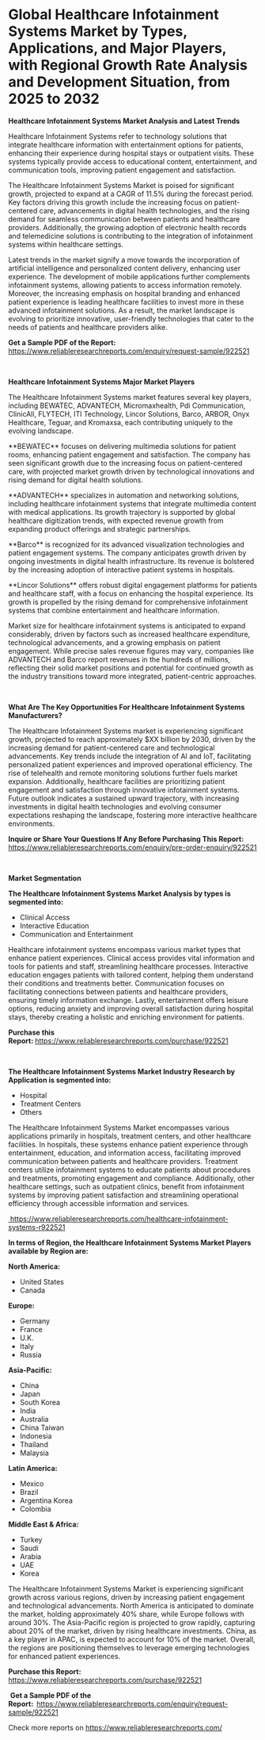 <p><h1>Global Healthcare Infotainment Systems Market by Types, Applications, and Major Players, with Regional Growth Rate Analysis and Development Situation, from 2025 to 2032</h1></p><p><strong>Healthcare Infotainment Systems Market Analysis and Latest Trends</strong></p>
<p><p>Healthcare Infotainment Systems refer to technology solutions that integrate healthcare information with entertainment options for patients, enhancing their experience during hospital stays or outpatient visits. These systems typically provide access to educational content, entertainment, and communication tools, improving patient engagement and satisfaction.</p><p>The Healthcare Infotainment Systems Market is poised for significant growth, projected to expand at a CAGR of 11.5% during the forecast period. Key factors driving this growth include the increasing focus on patient-centered care, advancements in digital health technologies, and the rising demand for seamless communication between patients and healthcare providers. Additionally, the growing adoption of electronic health records and telemedicine solutions is contributing to the integration of infotainment systems within healthcare settings.</p><p>Latest trends in the market signify a move towards the incorporation of artificial intelligence and personalized content delivery, enhancing user experience. The development of mobile applications further complements infotainment systems, allowing patients to access information remotely. Moreover, the increasing emphasis on hospital branding and enhanced patient experience is leading healthcare facilities to invest more in these advanced infotainment solutions. As a result, the market landscape is evolving to prioritize innovative, user-friendly technologies that cater to the needs of patients and healthcare providers alike.</p></p>
<p><strong>Get a Sample PDF of the Report:&nbsp;</strong> <a href="https://www.reliableresearchreports.com/enquiry/request-sample/922521?utm_campaign=2219&utm_medium=2&utm_source=Github&utm_content=ia&utm_term=07032025&utm_id=healthcare-infotainment-systems">https://www.reliableresearchreports.com/enquiry/request-sample/922521</a></p>
<p>&nbsp;</p>
<p><strong>Healthcare Infotainment Systems Major Market Players</strong></p>
<p><p>The Healthcare Infotainment Systems market features several key players, including BEWATEC, ADVANTECH, Micromaxhealth, Pdi Communication, ClinicAll, FLYTECH, ITI Technology, Lincor Solutions, Barco, ARBOR, Onyx Healthcare, Teguar, and Kromaxsa, each contributing uniquely to the evolving landscape.</p><p>**BEWATEC** focuses on delivering multimedia solutions for patient rooms, enhancing patient engagement and satisfaction. The company has seen significant growth due to the increasing focus on patient-centered care, with projected market growth driven by technological innovations and rising demand for digital health solutions.</p><p>**ADVANTECH** specializes in automation and networking solutions, including healthcare infotainment systems that integrate multimedia content with medical applications. Its growth trajectory is supported by global healthcare digitization trends, with expected revenue growth from expanding product offerings and strategic partnerships.</p><p>**Barco** is recognized for its advanced visualization technologies and patient engagement systems. The company anticipates growth driven by ongoing investments in digital health infrastructure. Its revenue is bolstered by the increasing adoption of interactive patient systems in hospitals.</p><p>**Lincor Solutions** offers robust digital engagement platforms for patients and healthcare staff, with a focus on enhancing the hospital experience. Its growth is propelled by the rising demand for comprehensive infotainment systems that combine entertainment and healthcare information.</p><p>Market size for healthcare infotainment systems is anticipated to expand considerably, driven by factors such as increased healthcare expenditure, technological advancements, and a growing emphasis on patient engagement. While precise sales revenue figures may vary, companies like ADVANTECH and Barco report revenues in the hundreds of millions, reflecting their solid market positions and potential for continued growth as the industry transitions toward more integrated, patient-centric approaches.</p></p>
<p>&nbsp;</p>
<p><strong>What Are The Key Opportunities For Healthcare Infotainment Systems Manufacturers?</strong></p>
<p><p>The Healthcare Infotainment Systems market is experiencing significant growth, projected to reach approximately $XX billion by 2030, driven by the increasing demand for patient-centered care and technological advancements. Key trends include the integration of AI and IoT, facilitating personalized patient experiences and improved operational efficiency. The rise of telehealth and remote monitoring solutions further fuels market expansion. Additionally, healthcare facilities are prioritizing patient engagement and satisfaction through innovative infotainment systems. Future outlook indicates a sustained upward trajectory, with increasing investments in digital health technologies and evolving consumer expectations reshaping the landscape, fostering more interactive healthcare environments.</p></p>
<p><strong>Inquire or Share Your Questions If Any Before Purchasing This Report:</strong> <a href="https://www.reliableresearchreports.com/enquiry/pre-order-enquiry/922521?utm_campaign=2219&utm_medium=2&utm_source=Github&utm_content=ia&utm_term=07032025&utm_id=healthcare-infotainment-systems">https://www.reliableresearchreports.com/enquiry/pre-order-enquiry/922521</a></p>
<p>&nbsp;</p>
<p><strong>Market Segmentation</strong></p>
<p><strong>The Healthcare Infotainment Systems Market Analysis by types is segmented into:</strong></p>
<p><ul><li>Clinical Access</li><li>Interactive Education</li><li>Communication and Entertainment</li></ul></p>
<p><p>Healthcare infotainment systems encompass various market types that enhance patient experiences. Clinical access provides vital information and tools for patients and staff, streamlining healthcare processes. Interactive education engages patients with tailored content, helping them understand their conditions and treatments better. Communication focuses on facilitating connections between patients and healthcare providers, ensuring timely information exchange. Lastly, entertainment offers leisure options, reducing anxiety and improving overall satisfaction during hospital stays, thereby creating a holistic and enriching environment for patients.</p></p>
<p><strong>Purchase this Report:&nbsp;</strong><a href="https://www.reliableresearchreports.com/purchase/922521?utm_campaign=2219&utm_medium=2&utm_source=Github&utm_content=ia&utm_term=07032025&utm_id=healthcare-infotainment-systems">https://www.reliableresearchreports.com/purchase/922521</a></p>
<p>&nbsp;</p>
<p><strong>The Healthcare Infotainment Systems Market Industry Research by Application is segmented into:</strong></p>
<p><ul><li>Hospital</li><li>Treatment Centers</li><li>Others</li></ul></p>
<p><p>The Healthcare Infotainment Systems Market encompasses various applications primarily in hospitals, treatment centers, and other healthcare facilities. In hospitals, these systems enhance patient experience through entertainment, education, and information access, facilitating improved communication between patients and healthcare providers. Treatment centers utilize infotainment systems to educate patients about procedures and treatments, promoting engagement and compliance. Additionally, other healthcare settings, such as outpatient clinics, benefit from infotainment systems by improving patient satisfaction and streamlining operational efficiency through accessible information and services.</p></p>
<p><a href="https://www.reliableresearchreports.com/healthcare-infotainment-systems-r922521?utm_campaign=2219&utm_medium=2&utm_source=Github&utm_content=ia&utm_term=07032025&utm_id=healthcare-infotainment-systems">&nbsp;https://www.reliableresearchreports.com/healthcare-infotainment-systems-r922521</a></p>
<p><strong>In terms of Region, the Healthcare Infotainment Systems Market Players available by Region are:</strong></p>
<p>
    <p> <strong> North America: </strong>
        <ul>
            <li>United States</li>
            <li>Canada</li>
        </ul>
        </p> 
    <p> <strong> Europe: </strong>
        <ul>
            <li>Germany</li>
            <li>France</li>
            <li>U.K.</li>
            <li>Italy</li>
            <li>Russia</li>
        </ul>
        </p> 
    <p> <strong> Asia-Pacific: </strong>
        <ul>
            <li>China</li>
            <li>Japan</li>
            <li>South Korea</li>
            <li>India</li>
            <li>Australia</li>
            <li>China Taiwan</li>
            <li>Indonesia</li>
            <li>Thailand</li>
            <li>Malaysia</li>
        </ul>
        </p> 
    <p> <strong> Latin America: </strong>
        <ul>
            <li>Mexico</li>
            <li>Brazil</li>
            <li>Argentina Korea</li>
            <li>Colombia</li>
        </ul>
        </p> 
    <p> <strong> Middle East & Africa: </strong>
        <ul>
            <li>Turkey</li>
            <li>Saudi</li>
            <li>Arabia</li>
            <li>UAE</li>
            <li>Korea</li>
        </ul>
    </p>
    </p>
<p><p>The Healthcare Infotainment Systems Market is experiencing significant growth across various regions, driven by increasing patient engagement and technological advancements. North America is anticipated to dominate the market, holding approximately 40% share, while Europe follows with around 30%. The Asia-Pacific region is projected to grow rapidly, capturing about 20% of the market, driven by rising healthcare investments. China, as a key player in APAC, is expected to account for 10% of the market. Overall, the regions are positioning themselves to leverage emerging technologies for enhanced patient experiences.</p></p>
<p><strong>Purchase this Report: </strong><a href="https://www.reliableresearchreports.com/purchase/922521?utm_campaign=2219&utm_medium=2&utm_source=Github&utm_content=ia&utm_term=07032025&utm_id=healthcare-infotainment-systems">https://www.reliableresearchreports.com/purchase/922521</a></p>
<p>&nbsp;<strong>Get a Sample PDF of the Report:&nbsp;&nbsp;</strong><a href="https://www.reliableresearchreports.com/enquiry/request-sample/922521?utm_campaign=2219&utm_medium=2&utm_source=Github&utm_content=ia&utm_term=07032025&utm_id=healthcare-infotainment-systems">https://www.reliableresearchreports.com/enquiry/request-sample/922521</a></p>
<p><strong></strong></p>
<p>Check more reports on <a href="https://www.reliableresearchreports.com/?utm_campaign=2219&utm_medium=2&utm_source=Github&utm_content=ia&utm_term=07032025&utm_id=healthcare-infotainment-systems">https://www.reliableresearchreports.com/</a></p>